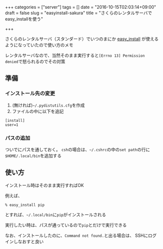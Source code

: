+++
categories = ["server"]
tags = []
date = "2016-10-15T02:03:14+09:00"
draft = false
slug = "easyinstall-sakura"
title = "さくらのレンタルサーバでeasy_installを使う"

+++

さくらのレンタルサーバ（スタンダード）でいつのまにか
[easy_install](http://setuptools.readthedocs.io/en/latest/easy_install.html)
が使えるようになっていたので使い方のメモ

<!--more-->
レンタルサーバなので、当然そのまま実行すると`[Errno 13] Permission denied`で怒られるのでその対策

## 準備
### インストール先の変更
1. (無ければ)`~/.pydistutils.cfg`を作成
1. ファイルの中に以下を追記  

```
[install]
user=1
```

### パスの追加
ついでにパスを通しておく。
`csh`の場合は、`~/.cshrc`の中の`set path`の行に` $HOME/.local/bin`を追加する

## 使い方
インストール時はそのまま実行すればOK

例えば、
```
% easy_install pip
```
とすれば、`~/.local/bin`に`pip`がインストールされる

実行したい時は、パスが通っているので`pip`とだけで実行できる

なお、インストールしたのに、`Command not found.`と出る場合は、
SSHにログインしなおすと良い
